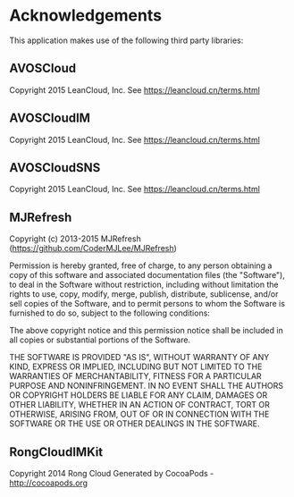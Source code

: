 # Acknowledgements
This application makes use of the following third party libraries:

## AVOSCloud

Copyright 2015 LeanCloud, Inc. See https://leancloud.cn/terms.html

## AVOSCloudIM

Copyright 2015 LeanCloud, Inc. See https://leancloud.cn/terms.html

## AVOSCloudSNS

Copyright 2015 LeanCloud, Inc. See https://leancloud.cn/terms.html

## MJRefresh

Copyright (c) 2013-2015 MJRefresh (https://github.com/CoderMJLee/MJRefresh)

Permission is hereby granted, free of charge, to any person obtaining a copy
of this software and associated documentation files (the "Software"), to deal
in the Software without restriction, including without limitation the rights
to use, copy, modify, merge, publish, distribute, sublicense, and/or sell
copies of the Software, and to permit persons to whom the Software is
furnished to do so, subject to the following conditions:

The above copyright notice and this permission notice shall be included in
all copies or substantial portions of the Software.

THE SOFTWARE IS PROVIDED "AS IS", WITHOUT WARRANTY OF ANY KIND, EXPRESS OR
IMPLIED, INCLUDING BUT NOT LIMITED TO THE WARRANTIES OF MERCHANTABILITY,
FITNESS FOR A PARTICULAR PURPOSE AND NONINFRINGEMENT. IN NO EVENT SHALL THE
AUTHORS OR COPYRIGHT HOLDERS BE LIABLE FOR ANY CLAIM, DAMAGES OR OTHER
LIABILITY, WHETHER IN AN ACTION OF CONTRACT, TORT OR OTHERWISE, ARISING FROM,
OUT OF OR IN CONNECTION WITH THE SOFTWARE OR THE USE OR OTHER DEALINGS IN
THE SOFTWARE.


## RongCloudIMKit

Copyright 2014 Rong Cloud
Generated by CocoaPods - http://cocoapods.org
